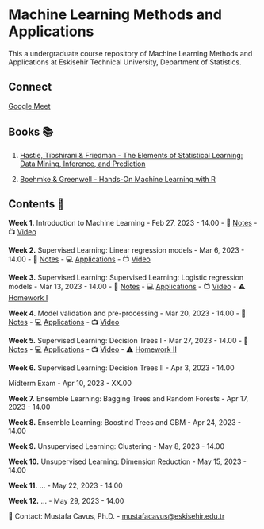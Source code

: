 # Machine Learning Methods and Applications

This a undergraduate course repository of Machine Learning Methods and Applications at Eskisehir Technical University, Department of Statistics.

## Connect 

[Google Meet](https://meet.google.com/uje-stea-jsd)

## Books 📚

1. [Hastie, Tibshirani & Friedman - The Elements of Statistical Learning: Data Mining, Inference, and Prediction](https://hastie.su.domains/Papers/ESLII.pdf)

2. [Boehmke & Greenwell - Hands-On Machine Learning with R](https://bradleyboehmke.github.io/HOML/)

## Contents 📂

**Week 1.** Introduction to Machine Learning - Feb 27, 2023 - 14.00 - 📖 [Notes](https://github.com/mcavs/ESTUStat_2023Spring_MachineLearningMethodsandApplications/blob/main/LectureNotes/Week1.pdf) -  📺 [Video](https://youtu.be/OlsD9aKl-So)


**Week 2.** Supervised Learning: Linear regression models - Mar 6, 2023 - 14.00 - 📖 [Notes](https://github.com/mcavs/ESTUStat_2023Spring_MachineLearningMethodsandApplications/blob/main/LectureNotes/Week2.pdf) -  :computer: [Applications](https://github.com/mcavs/ESTUStat_2023Spring_MachineLearningMethodsandApplications/blob/main/Application/I%CC%87ST438-W2.pdf) -  📺 [Video](https://youtu.be/WuwSH4ALTbA)


**Week 3.** Supervised Learning: Supervised Learning: Logistic regression models - Mar 13, 2023 - 14.00 - 📖 [Notes](https://github.com/mcavs/ESTUStat_2023Spring_MachineLearningMethodsandApplications/blob/main/LectureNotes/Week3.pdf) -  :computer: [Applications](https://github.com/mcavs/ESTUStat_2023Spring_MachineLearningMethodsandApplications/tree/main/Application/W3) -  📺 [Video](https://www.youtube.com/watch?v=8uJFZjEL1hA) - :warning: [Homework I](https://github.com/mcavs/ESTUStat_2023Spring_MachineLearningMethodsandApplications/tree/main/Homeworks/HW%231)


**Week 4.** Model validation and pre-processing - Mar 20, 2023 - 14.00 - 📖 [Notes](https://github.com/mcavs/ESTUStat_2023Spring_MachineLearningMethodsandApplications/blob/main/LectureNotes/Week4.pdf) -  :computer: [Applications](https://github.com/mcavs/ESTUStat_2023Spring_MachineLearningMethodsandApplications/tree/main/Application/W4) -  📺 [Video](https://youtu.be/9anRAxdt3qc)


**Week 5.** Supervised Learning: Decision Trees I - Mar 27, 2023 - 14.00 - 📖 [Notes](https://github.com/mcavs/ESTUStat_2023Spring_MachineLearningMethodsandApplications/blob/main/LectureNotes/Week5.pdf) -  :computer: [Applications](https://github.com/mcavs/ESTUStat_2023Spring_MachineLearningMethodsandApplications/tree/main/Application/W5) -  📺 [Video]() - :warning: [Homework II](https://github.com/mcavs/ESTUStat_2023Spring_MachineLearningMethodsandApplications/tree/main/Homeworks/HW%232)


**Week 6.** Supervised Learning: Decision Trees II - Apr 3, 2023 - 14.00


Midterm Exam - Apr 10, 2023 - XX.00


**Week 7.** Ensemble Learning: Bagging Trees and Random Forests - Apr 17, 2023 - 14.00


**Week 8.** Ensemble Learning: Boostind Trees and GBM - Apr 24, 2023 - 14.00


**Week 9.** Unsupervised Learning: Clustering - May 8, 2023 - 14.00


**Week 10.** Unsupervised Learning: Dimension Reduction - May 15, 2023 - 14.00


**Week 11.** ... - May 22, 2023 - 14.00


**Week 12.** ... - May 29, 2023 - 14.00


📧 Contact: Mustafa Cavus, Ph.D. - [mustafacavus@eskisehir.edu.tr](mustafacavus@eskisehir.edu.tr)


